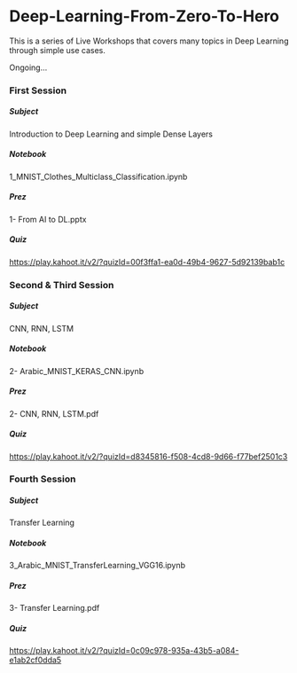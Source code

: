 # Deep-Learning-From-Zero-To-Hero
This is a series of Live Workshops that covers many topics in Deep Learning through simple use cases.  


Ongoing...


### First Session
##### Subject
Introduction to Deep Learning and simple Dense Layers
##### Notebook
1_MNIST_Clothes_Multiclass_Classification.ipynb
##### Prez
1- From AI to DL.pptx
##### Quiz
https://play.kahoot.it/v2/?quizId=00f3ffa1-ea0d-49b4-9627-5d92139bab1c


### Second & Third Session 
##### Subject
CNN, RNN, LSTM
##### Notebook
2- Arabic_MNIST_KERAS_CNN.ipynb
##### Prez
2- CNN, RNN, LSTM.pdf
##### Quiz
https://play.kahoot.it/v2/?quizId=d8345816-f508-4cd8-9d66-f77bef2501c3


### Fourth Session 
##### Subject
Transfer Learning
##### Notebook
3_Arabic_MNIST_TransferLearning_VGG16.ipynb
##### Prez
3- Transfer Learning.pdf
##### Quiz
https://play.kahoot.it/v2/?quizId=0c09c978-935a-43b5-a084-e1ab2cf0dda5
